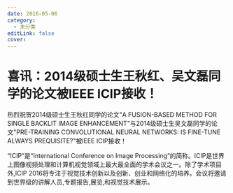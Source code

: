 ```yaml
---
date: 2016-05-06
category:
  - 未分类
editLink: false
cover: 
---
```



# 喜讯：2014级硕士生王秋红、吴文磊同学的论文被IEEE ICIP接收！

热烈祝贺2014级硕士生王秋红同学的论文"A FUSION-BASED METHOD FOR SINGLE BACKLIT IMAGE ENHANCEMENT"与2014级硕士生吴文磊同学的论文"PRE-TRAINING CONVOLUTIONAL NEURAL NETWORKS: IS FINE-TUNE ALWAYS PREQUISITE?"被IEEE ICIP接收！
<!-- more -->


“ICIP”是“International Conference on Image Processing”的简称。ICIP是世界上图像视频处理和计算机视觉领域上最大最全面的学术会议之一。除了学术项目外,ICIP 2016将专注于视觉技术创新以及创新、创业和网络化的培养。会议将邀请到世界级的讲解人员,专题报告,展览,和视觉技术展示。